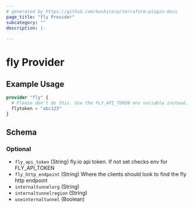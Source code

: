 ```yaml
---
# generated by https://github.com/hashicorp/terraform-plugin-docs
page_title: "fly Provider"
subcategory: ""
description: |-
  
---
```


# fly Provider



## Example Usage

```terraform
provider "fly" {
  # Please don't do this. Use the FLY_API_TOKEN env variable instead.
  flytoken = "abc123"
}
```

<!-- schema generated by tfplugindocs -->
## Schema

### Optional

- `fly_api_token` (String) fly.io api token. If not set checks env for FLY_API_TOKEN
- `fly_http_endpoint` (String) Where the clients should look to find the fly http endpoint
- `internaltunnelorg` (String)
- `internaltunnelregion` (String)
- `useinternaltunnel` (Boolean)
